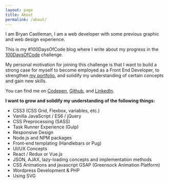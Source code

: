 ```yaml
---
layout: page
title: About
permalink: /about/
---
```


I am Bryan Castleman, I am a web developer with some previous graphic and web design experience. 

This is my #100DaysOfCode blog where I write about my progress in the [100DaysOfCode](http://www.100daysofcode.com/) challenge. 

My personal motivation for joining this challenge is that I want to build a strong case for myself to become employed as a Front End Developer, to strengthen [my portfolio](http://castleman.work), and solidify my understanding of certain concepts and gain new skills.

You can find me on [Codepen](https://codepen.io/castlemaninc/), [Github](https://github.com/castlemaninc), and [LinkedIn](https://www.linkedin.com/in/bryancastleman/).

**I want to grow and solidify my understanding of the following things:**

- CSS3 (CSS Grid, Flexbox, variables, etc.)
- Vanilla JavaScript / ES6 / jQuery
- CSS Preprocessing (SASS)
- Task Runner Experience (Gulp)
- Responsive Design
- Node.js and NPM packages
- Front-end templating (Handlebars or Pug)
- UI/UX Concepts
- React / Redux or Vue.js
- JSON, AJAX, lazy-loading concepts and implementation methods
- CSS Animations and javascript GSAP (Greensock Animation Platform)
- Wordpress Development &amp; PHP
- Using SVG


